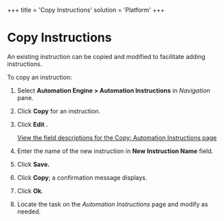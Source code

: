 +++
title = 'Copy Instructions'
solution = 'Platform'
+++

# Copy Instructions

An existing instruction can be copied and modified to facilitate adding
instructions.

To copy an instruction:

1.  Select **Automation Engine \> Automation Instructions** in
    *Navigation* pane.

2.  Click **Copy** for an instruction.

3.  Click **Edit .**
    
    [View the field descriptions for the Copy: Automation Instructions
    page](../Page_Desc/Copy_Automation_Instructions.htm)

4.  Enter the name of the new instruction in **New Instruction Name**
    field.

5.  Click **Save.**

6.  Click **Copy**; a confirmation message displays.

7.  Click **Ok**.

8.  Locate the task on the *Automation Instructions* page and modify as
    needed.

